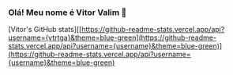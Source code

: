 ### Olá! Meu nome é Vitor Valim 👋
[Vitor's GitHub stats][[https://github-readme-stats.vercel.app/api?username={vtrtga}&theme=blue-green](https://github-readme-stats.vercel.app/api?username={username}&theme=blue-green)](https://github-readme-stats.vercel.app/api?username={username}&theme=blue-green)
